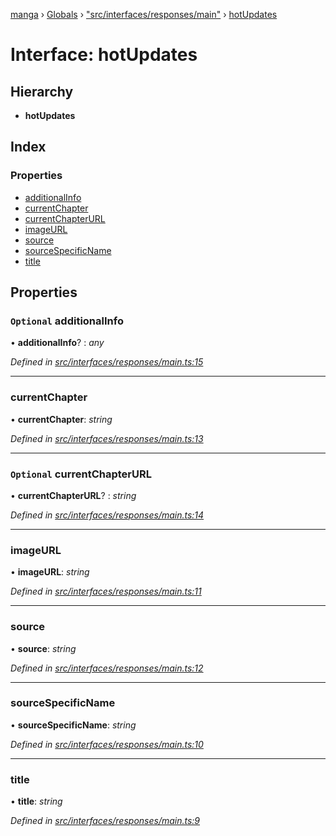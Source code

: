 [manga](../README.md) › [Globals](../globals.md) › ["src/interfaces/responses/main"](../modules/_src_interfaces_responses_main_.md) › [hotUpdates](_src_interfaces_responses_main_.hotupdates.md)

# Interface: hotUpdates

## Hierarchy

* **hotUpdates**

## Index

### Properties

* [additionalInfo](_src_interfaces_responses_main_.hotupdates.md#optional-additionalinfo)
* [currentChapter](_src_interfaces_responses_main_.hotupdates.md#currentchapter)
* [currentChapterURL](_src_interfaces_responses_main_.hotupdates.md#optional-currentchapterurl)
* [imageURL](_src_interfaces_responses_main_.hotupdates.md#imageurl)
* [source](_src_interfaces_responses_main_.hotupdates.md#source)
* [sourceSpecificName](_src_interfaces_responses_main_.hotupdates.md#sourcespecificname)
* [title](_src_interfaces_responses_main_.hotupdates.md#title)

## Properties

### `Optional` additionalInfo

• **additionalInfo**? : *any*

*Defined in [src/interfaces/responses/main.ts:15](https://github.com/tushar1210/manga-node/blob/fed3e48/src/interfaces/responses/main.ts#L15)*

___

###  currentChapter

• **currentChapter**: *string*

*Defined in [src/interfaces/responses/main.ts:13](https://github.com/tushar1210/manga-node/blob/fed3e48/src/interfaces/responses/main.ts#L13)*

___

### `Optional` currentChapterURL

• **currentChapterURL**? : *string*

*Defined in [src/interfaces/responses/main.ts:14](https://github.com/tushar1210/manga-node/blob/fed3e48/src/interfaces/responses/main.ts#L14)*

___

###  imageURL

• **imageURL**: *string*

*Defined in [src/interfaces/responses/main.ts:11](https://github.com/tushar1210/manga-node/blob/fed3e48/src/interfaces/responses/main.ts#L11)*

___

###  source

• **source**: *string*

*Defined in [src/interfaces/responses/main.ts:12](https://github.com/tushar1210/manga-node/blob/fed3e48/src/interfaces/responses/main.ts#L12)*

___

###  sourceSpecificName

• **sourceSpecificName**: *string*

*Defined in [src/interfaces/responses/main.ts:10](https://github.com/tushar1210/manga-node/blob/fed3e48/src/interfaces/responses/main.ts#L10)*

___

###  title

• **title**: *string*

*Defined in [src/interfaces/responses/main.ts:9](https://github.com/tushar1210/manga-node/blob/fed3e48/src/interfaces/responses/main.ts#L9)*
